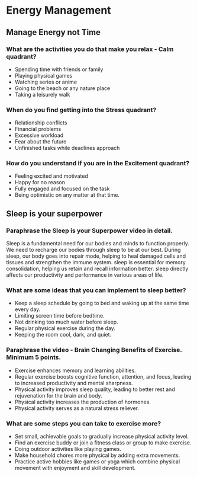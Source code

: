 # Energy Management

## Manage Energy not Time
### What are the activities you do that make you relax - Calm quadrant?
* Spending time with friends or family
* Playing physical games
* Watching series or anime
* Going to the beach or any nature place
* Taking a leisurely walk

### When do you find getting into the Stress quadrant?
* Relationship conflicts
* Financial problems
* Excessive workload
* Fear about the future
* Unfinished tasks while deadlines approach 

### How do you understand if you are in the Excitement quadrant?
* Feeling excited and motivated
* Happy for no reason
* Fully engaged and focused on the task
* Being optimistic on any matter at that time.

## Sleep is your superpower
### Paraphrase the Sleep is your Superpower video in detail.
Sleep is a fundamental need for our bodies and minds to function properly. We need to recharge our bodies through sleep to be at our best. During sleep, our body goes into repair mode, helping to heal damaged cells and tissues and strengthen the immune system. sleep is essential for memory consolidation, helping us retain and recall information better. sleep directly affects our productivity and performance in various areas of life.

### What are some ideas that you can implement to sleep better?
* Keep a sleep schedule by going to bed and waking up at the same time every day.
* Limiting screen time before bedtime.
* Not drinking too much water before sleep.
* Regular physical exercise during the day.
* Keeping the room cool, dark, and quiet.

### Paraphrase the video - Brain Changing Benefits of Exercise. Minimum 5 points.
* Exercise enhances memory and learning abilities.
* Regular exercise boosts cognitive function, attention, and focus, leading to increased productivity and mental sharpness.
* Physical activity improves sleep quality, leading to better rest and rejuvenation for the brain and body.
* Physical activity increases the production of hormones.
* Physical activity serves as a natural stress reliever.

### What are some steps you can take to exercise more?
* Set small, achievable goals to gradually increase physical activity level.
* Find an exercise buddy or join a fitness class or group to make exercise.
* Doing outdoor activities like playing games.
* Make household chores more physical by adding extra movements.
* Practice active hobbies like games or yoga which combine physical movement with enjoyment and skill development.